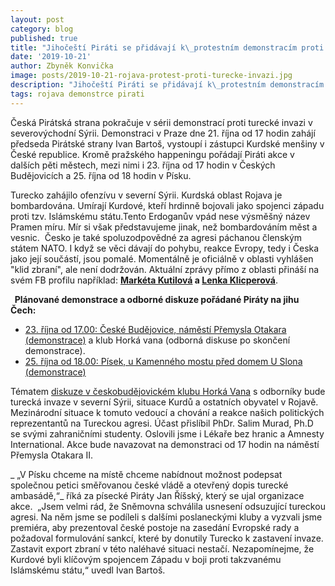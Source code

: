 ```yaml
---
layout: post
category: blog
published: true
title: "Jihočeští Piráti se přidávají k\_protestním demonstracím proti turecké invazi"
date: '2019-10-21'
author: Zbyněk Konvička
image: posts/2019-10-21-rojava-protest-proti-turecke-invazi.jpg
description: "Jihočeští Piráti se přidávají k\_protestním demonstracím proti turecké invazi"
tags: rojava demonstrce pirati
---
```

Česká Pirátská strana pokračuje v sérii demonstrací proti turecké invazi v severovýchodní Sýrii. Demonstraci v Praze dne 21. října od 17 hodin zahájí předseda Pirátské strany Ivan Bartoš, vystoupí i zástupci Kurdské menšiny v České republice. Kromě pražského happeningu pořádají Piráti akce v dalších pěti městech, mezi nimi i 23. října od 17 hodin v Českých Budějovicích a 25. října od 18 hodin v Písku.

Turecko zahájilo ofenzívu v severní Sýrii. Kurdská oblast Rojava je bombardována. Umírají Kurdové, kteří hrdinně bojovali jako spojenci západu proti tzv. Islámskému státu.Tento Erdoganův vpád nese výsměšný název Pramen míru. Mír si však představujeme jinak, než bombardováním měst a vesnic.  Česko je také spoluzodpovědné za agresi páchanou členským státem NATO. I když se věci dávají do pohybu, reakce Evropy, tedy i Česka jako její součástí, jsou pomalé. Momentálně je oficiálně v oblasti vyhlášen "klid zbraní", ale není dodržován. Aktuální zprávy přímo z oblasti přináší na svém FB profilu například: **[Markéta Kutilová](https://www.facebook.com/marketa.kutilova.5) a [Lenka Klicperová](https://www.facebook.com/marketa.kutilova.5)**.

**  Plánované demonstrace a odborné diskuze pořádané Piráty na jihu Čech:**

* [23. října od 17.00: České Budějovice, náměstí Přemysla Otakara (demonstrace)](https://www.facebook.com/events/1665740140222659/) a klub Horká vana (odborná diskuse po skončení demonstrace).
* [25. října od 18.00: Písek, u Kamenného mostu před domem U Slona (demonstrace)](https://www.facebook.com/events/526869531430683/)



Tématem [diskuze v českobudějovickém klubu Horká Vana](https://www.facebook.com/events/2986835274677258/) s odborníky bude turecká invaze v severní Sýrii, situace Kurdů a ostatních obyvatel v Rojavě. Mezinárodní situace k tomuto vedoucí a chování a reakce našich politických reprezentantů na Tureckou agresi. Účast přislíbil PhDr. Salim Murad, Ph.D se svými zahraničními studenty. Oslovili jsme i Lékaře bez hranic a Amnesty International. Akce bude navazovat na demonstraci od 17 hodin na náměstí Přemysla Otakara II.

_ „V Písku chceme na místě chceme nabídnout možnost podepsat společnou petici směřovanou české vládě a otevřený dopis turecké ambasádě,“_ říká za písecké Piráty Jan Říšský, který se ujal organizace akce.  „Jsem velmi rád, že Sněmovna schválila usnesení odsuzující tureckou agresi. Na něm jsme se podíleli s dalšími poslaneckými kluby a vyzvali jsme premiéra, aby prezentoval české postoje na zasedání Evropské rady a požadoval formulování sankcí, které by donutily Turecko k zastavení invaze. Zastavit export zbraní v této naléhavé situaci nestačí. Nezapomínejme, že Kurdové byli klíčovým spojencem Západu v boji proti takzvanému Islámskému státu,“ uvedl Ivan Bartoš.
